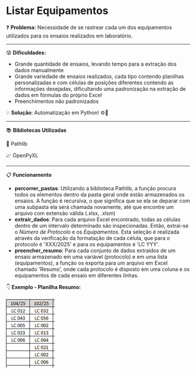 
# Listar Equipamentos

❓ **Problema:** Necessidade de se rastrear cada um dos equipamentos utilizados para os ensaios realizados em laboratório.

---

😰 **Dificuldades:**

- Grande quantidade de ensaios, levando tempo para a extração dos dados manualmente
- Grande variedade de ensaios realizados, cada tipo contendo planilhas personalizadas e com células de posições diferentes contendo as informações desejadas, dificultando uma padronização na extração de dados em fórmulas do próprio Excel
- Preenchimentos não padronizados

💡 **Solução**:  Automatização em Python! ⚙️🐍

---
📚 **Bibliotecas Utilizadas**

📁 Pathlib

📈 OpenPyXL

---
📋 **Funcionamento**
- **percorrer_pastas**: Utilizando a biblioteca Pathlib, a função procura todos os elementos dentro da pasta geral onde estão armazenados os ensaios. A função é recursiva, o que significa que se ela se deparar com uma subpasta ela será chamada novamente, até que encontre um arquivo com extensão válida (.xlsx, .xlsm)
- **extrair_dados**: Para cada arquivo Excel encontrado, todas as células dentro de um intervalo determinado são inspecionadas. Então, extrai-se o *Número de Protocolo* e os *Equipamentos*. Esta seleção é realizada através da verificação da formatação de cada célula, que para o protocolo é 'XXX/2025' e para os equipamentos é 'LC YYY'. 
- **preencher_resumo**: Para cada conjunto de dados extraídos de um ensaio armazenado em uma variável (protocolo) e em uma lista (equipamentos), a função os exporta para um arquivo em Excel chamado 'Resumo', onde cada protocolo é disposto em uma coluna e os equipamentos de cada ensaio em diferentes linhas. 

👇 **Exemplo - Planilha Resumo:**

<img src="./img/image.png">